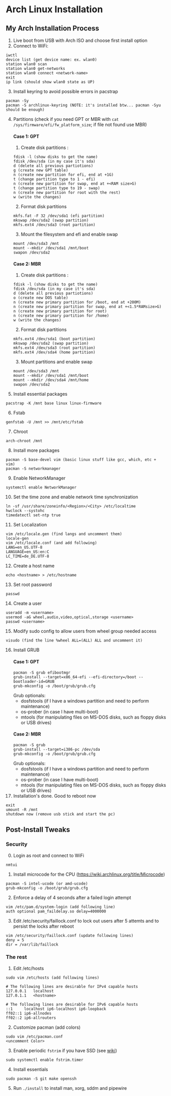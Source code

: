 # Arch Linux Installation

## My Arch Installation Process

1. Live boot from USB with Arch ISO and choose first install option
2. Connect to WiFi:
```
iwctl
device list (get device name: ex. wlan0)
station wlan0 scan
station wlan0 get-networks
station wlan0 connect <network-name>
exit
ip link (should show wlan0 state as UP)
```
3. Install keyring to avoid possible errors in pacstrap
```
pacman -Sy
pacman -S archlinux-keyring (NOTE: it's installed btw... pacman -Syu should be enough)
```
4. Partitions (check if you need GPT or MBR with `cat /sys/firmware/efi/fw_platform_size`; if file not found use MBR)
    #### Case 1: GPT
    1. Create disk partitions :
    ```
    fdisk -l (show disks to get the name)
    fdisk /dev/sda (in my case it's sda)
    d (delete all previous partiotions)
    g (create new GPT table)
    n (create new partition for efi, end at +1G)
    t (change partition type to 1 - efi)
    n (create new partition for swap, end at +<RAM size>G)
    t (change partition type to 19 - swap)
    n (create new partition for root with the rest)
    w (write the changes)
    ```
    2. Format disk partitions
    ```
    mkfs.fat -F 32 /dev/sda1 (efi partition)
    mkswap /dev/sda2 (swap partition)
    mkfs.ext4 /dev/sda3 (root partition)
    ```
    3. Mount the filesystem and efi and enable swap
    ```
    mount /dev/sda3 /mnt
    mount --mkdir /dev/sda1 /mnt/boot
    swapon /dev/sda2
    ```
    #### Case 2: MBR
    1. Create disk partitions :
    ```
    fdisk -l (show disks to get the name)
    fdisk /dev/sda (in my case it's sda)
    d (delete all previous partiotions)
    o (create new DOS table)
    n (create new primary partition for /boot, end at +200M)
    n (create new primary partition for swap, end at +<1.5*RAMsize>G)
    n (create new primary partition for root)
    n (create new primary partition for /home)
    w (write the changes)
    ```
    2. Format disk partitions
    ```
    mkfs.ext4 /dev/sda1 (boot partition)
    mkswap /dev/sda2 (swap partition)
    mkfs.ext4 /dev/sda3 (root partition)
    mkfs.ext4 /dev/sda4 (home partition)
    ```
    3. Mount partitions and enable swap
    ```
    mount /dev/sda3 /mnt
    mount --mkdir /dev/sda1 /mnt/boot
    mount --mkdir /dev/sda4 /mnt/home
    swapon /dev/sda2
    ```
5. Install essential packages
```
pacstrap -K /mnt base linux linux-firmware
```
6. Fstab
```
genfstab -U /mnt >> /mnt/etc/fstab
```
7. Chroot
```
arch-chroot /mnt
```
8. Install more packages
```
pacman -S base-devel vim (basic linux stuff like gcc, which, etc + vim)
pacman -S networkmanager
```
9. Enable NetworkManager
```
systemctl enable NetworkManager
```
10. Set the time zone and enable network time synchronization
```
ln -sf /usr/share/zoneinfo/<Region>/<City> /etc/localtime
hwclock --systohc
timedatectl set-ntp true
```
11. Set Localization
```
vim /etc/locale.gen (find langs and uncomment them)
locale-gen
vim /etc/locale.conf (and add following)
LANG=en_US.UTF-8
LANGUAGE=en_US:en:C
LC_TIME=de_DE.UTF-8
```
12. Create a host name
```
echo <hostname> > /etc/hostname
```
13. Set root password
```
passwd
```
14. Create a user
```
useradd -m <username>
usermod -aG wheel,audio,video,optical,storage <username>
passwd <username>
```
15. Modify sudo config to allow users from wheel group needed access
```
visudo (find the line %wheel ALL=(ALL) ALL and uncomment it)
```
16. Install GRUB
    #### Case 1: GPT
    ```
    pacman -S grub efibootmgr
    grub-install --target=x86_64-efi --efi-directory=/boot --bootloader-id=GRUB
    grub-mkconfig -o /boot/grub/grub.cfg
    ```
    Grub optionals:
    - dosfstools (if I have a windows partition and need to perform maintenance)
    - os-prober (in case I have multi-boot)
    - mtools (for manipulating files on MS-DOS disks, such as floppy disks or USB drives)
    #### Case 2: MBR
    ```
    pacman -S grub
    grub-install --target=i386-pc /dev/sda
    grub-mkconfig -o /boot/grub/grub.cfg
    ```
    Grub optionals:
    - dosfstools (if I have a windows partition and need to perform maintenance)
    - os-prober (in case I have multi-boot)
    - mtools (for manipulating files on MS-DOS disks, such as floppy disks or USB drives)
17. Installation's done. Good to reboot now
```
exit
umount -R /mnt
shutdown now (remove usb stick and start the pc)
```
## Post-Install Tweaks
### Security
0. Login as root and connect to WiFi
```
nmtui
```
1. Install microcode for the CPU (https://wiki.archlinux.org/title/Microcode)
```
pacman -S intel-ucode (or amd-ucode)
grub-mkconfig -o /boot/grub/grub.cfg
```
2. Enforce a delay of 4 seconds after a failed login attempt
```
vim /etc/pam.d/system-login (add following line)
auth optional pam_faildelay.so delay=4000000
```
3. Edit /etc/security/faillock.conf to lock out users after 5 attemts and to persist the locks after reboot
```
vim /etc/security/faillock.conf (update following lines)
deny = 5
dir = /var/lib/faillock
```

### The rest
1. Edit /etc/hosts
```
sudo vim /etc/hosts (add following lines)

# The following lines are desirable for IPv4 capable hosts
127.0.0.1	localhost
127.0.1.1	<hostname>

# The following lines are desirable for IPv6 capable hosts
::1     localhost ip6-localhost ip6-loopback
ff02::1 ip6-allnodes
ff02::2 ip6-allrouters
```
2. Customize pacman (add colors)
```
sudo vim /etc/pacman.conf
<uncomment Color>
```
3. Enable periodic `fstrim` if you have SSD (see [wiki](https://wiki.archlinux.org/title/Solid_state_drive#Periodic_TRIM))
```
sudo systemctl enable fstrim.timer
```
4. Install essentials
```
sudo pacman -S git make openssh
```
5. Run `./install` to install man, xorg, sddm and pipewire
